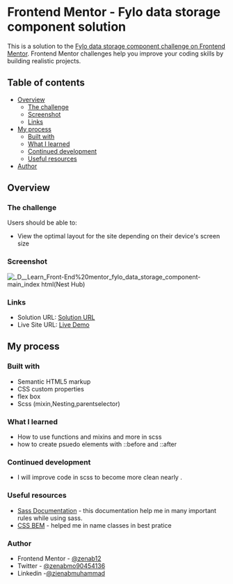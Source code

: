 # Frontend Mentor - Fylo data storage component solution

This is a solution to the [Fylo data storage component challenge on Frontend Mentor](https://www.frontendmentor.io/challenges/fylo-data-storage-component-1dZPRbV5n). Frontend Mentor challenges help you improve your coding skills by building realistic projects. 

## Table of contents

- [Overview](#overview)
  - [The challenge](#the-challenge)
  - [Screenshot](#screenshot)
  - [Links](#links)
- [My process](#my-process)
  - [Built with](#built-with)
  - [What I learned](#what-i-learned)
  - [Continued development](#continued-development)
  - [Useful resources](#useful-resources)
- [Author](#author)

## Overview

### The challenge

Users should be able to:

- View the optimal layout for the site depending on their device's screen size

### Screenshot
![_D__Learn_Front-End%20mentor_fylo_data_storage_component-main_index html(Nest Hub)](https://user-images.githubusercontent.com/78083890/193021984-1e36ad2f-35bc-48d3-86f8-840ce860e2ce.png)

### Links

- Solution URL: [Solution URL](https://www.frontendmentor.io/solutions/testimonialsgridsection-r_LRnCsYPf)
- Live Site URL: [Live Demo](https://zenab12.github.io/fylo_data_storage_component/)

## My process

### Built with

- Semantic HTML5 markup
- CSS custom properties
- flex box
- Scss (mixin,Nesting,parentselector)

### What I learned
- How to use functions and mixins and more in scss 
- how to create psuedo elements with ::before and ::after 

### Continued development

- I will improve code in scss to become more clean nearly .


### Useful resources

- [Sass Documentation](https://sass-lang.com/documentation/) - this documentation help me in many important rules while using sass.
- [CSS BEM](https://www.freecodecamp.org/news/css-naming-conventions-that-will-save-you-hours-of-debugging-35cea737d849/) - helped me in name classes in best pratice

### Author

- Frontend Mentor - [@zenab12](https://www.frontendmentor.io/profile/zenab12)
- Twitter - [@zenabmo90454136](https://twitter.com/zenabmo90454136)
- Linkedin -[@zienabmuhammad](https://www.linkedin.com/in/zienabmuhammad/)

